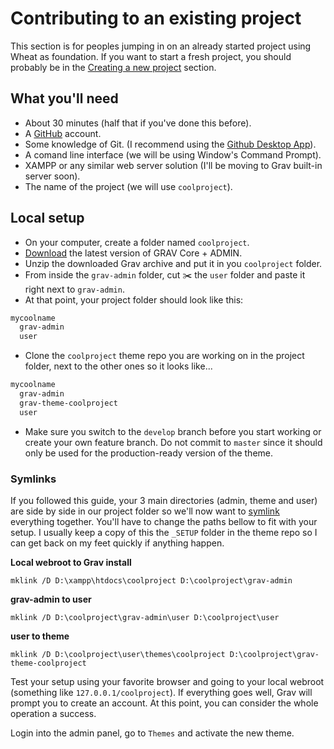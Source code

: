 # Contributing to an existing project

This section is for peoples jumping in on an already started project using Wheat as foundation. If you want to start a fresh project, you should probably be in the [Creating a new project](https://github.com/hotdoy/grav-theme-wheat/blob/main/docs/00-creating-a-new-project.md) section.

## What you'll need

- About 30 minutes (half that if you've done this before).
- A [GitHub](https://github.com/) account.
- Some knowledge of Git. (I recommend using the [Github Desktop App](https://desktop.github.com/)).
- A comand line interface (we will be using Window's Command Prompt).
- XAMPP or any similar web server solution (I'll be moving to Grav built-in server soon).
- The name of the project (we will use `coolproject`).

## Local setup

- On your computer, create a folder named `coolproject`.
- [Download](https://getgrav.org/downloads) the latest version of GRAV Core + ADMIN.
- Unzip the downloaded Grav archive and put it in you `coolproject` folder.
- From inside the `grav-admin` folder, cut ✂️ the `user` folder and paste it right next to `grav-admin`.
- At that point, your project folder should look like this:

```bash
mycoolname
  grav-admin
  user
```

- Clone the `coolproject` theme repo you are working on in the project folder, next to the other ones so it looks like...

```bash
mycoolname
  grav-admin
  grav-theme-coolproject
  user
```

- Make sure you switch to the `develop` branch before you start working or create your own feature branch. Do not commit to `master` since it should only be used for the production-ready version of the theme.

### Symlinks

If you followed this guide, your 3 main directories (admin, theme and user) are side by side in our project folder so we'll now want to [symlink](https://en.wikipedia.org/wiki/Symbolic_link#:~:text=In%20computing%2C%20a%20symbolic%20link,and%20that%20affects%20pathname%20resolution.) everything together. You'll have to change the paths bellow to fit with your setup. I usually keep a copy of this the `_SETUP` folder in the theme repo so I can get back on my feet quickly if anything happen.

**Local webroot to Grav install**

`mklink /D D:\xampp\htdocs\coolproject D:\coolproject\grav-admin`

**grav-admin to user**

`mklink /D D:\coolproject\grav-admin\user D:\coolproject\user`

**user to theme**

`mklink /D D:\coolproject\user\themes\coolproject D:\coolproject\grav-theme-coolproject`

Test your setup using your favorite browser and going to your local webroot (something like `127.0.0.1/coolproject`).
If everything goes well, Grav will prompt you to create an account. At this point, you can consider the whole operation a success.

Login into the admin panel, go to `Themes` and activate the new theme.
